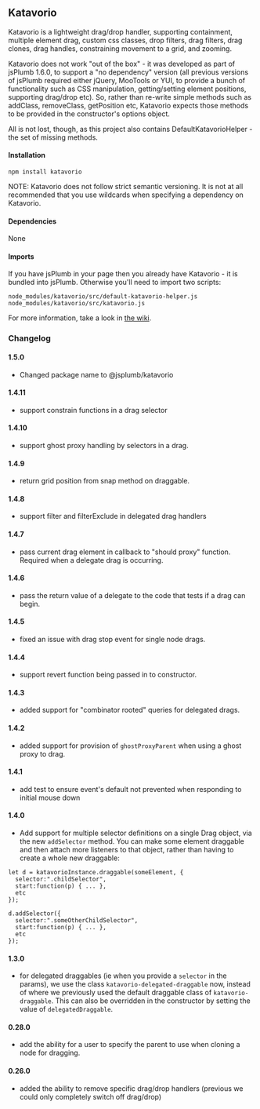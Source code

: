 ## Katavorio


Katavorio is a lightweight drag/drop handler, supporting containment, multiple element drag, custom css classes, 
drop filters, drag filters, drag clones, drag handles, constraining movement to a grid, and zooming.

Katavorio does not work "out of the box" - it was developed as part of jsPlumb 1.6.0, to support a 
"no dependency" version (all previous versions of jsPlumb required either jQuery, MooTools or YUI, to provide a 
bunch of functionality such as CSS manipulation, getting/setting element positions, supporting drag/drop etc). So, 
rather than re-write simple methods such as addClass, removeClass, getPosition etc, Katavorio expects those methods 
to be provided in the constructor's options object.

All is not lost, though, as this project also contains DefaultKatavorioHelper - the set of missing methods.

#### Installation

`npm install katavorio`

NOTE: Katavorio does not follow strict semantic versioning.  It is not at all recommended that you use wildcards when specifying a dependency on Katavorio. 

#### Dependencies

None

#### Imports

If you have jsPlumb in your page then you already have Katavorio - it is bundled into jsPlumb.  Otherwise you'll need
to import two scripts:

```
node_modules/katavorio/src/default-katavorio-helper.js
node_modules/katavorio/src/katavorio.js
```



For more information, take a look in [the wiki](https://github.com/jsplumb/katavorio/wiki).

### Changelog

#### 1.5.0

- Changed package name to @jsplumb/katavorio

#### 1.4.11

- support constrain functions in a drag selector

#### 1.4.10

- support ghost proxy handling by selectors in a drag.

#### 1.4.9

- return grid position from snap method on draggable.

#### 1.4.8

- support filter and filterExclude in delegated drag handlers

#### 1.4.7

- pass current drag element in callback to "should proxy" function. Required when a delegate drag is occurring.

#### 1.4.6

- pass the return value of a delegate to the code that tests if a drag can begin.

#### 1.4.5

- fixed an issue with drag stop event for single node drags.

#### 1.4.4

- support revert function being passed in to constructor.

#### 1.4.3

- added support for "combinator rooted" queries for delegated drags.

#### 1.4.2

- added support for provision of `ghostProxyParent` when using a ghost proxy to drag.

#### 1.4.1

- add test to ensure event's default not prevented when responding to initial mouse down

#### 1.4.0

- Add support for multiple selector definitions on a single Drag object, via the new `addSelector` method. You can make some element draggable and then
attach more listeners to that object, rather than having to create a whole new draggable:

```
let d = katavorioInstance.draggable(someElement, {
  selector:".childSelector",
  start:function(p) { ... },
  etc
});

d.addSelector({
  selector:".someOtherChildSelector",
  start:function(p) { ... },
  etc
});
```



#### 1.3.0

- for delegated draggables (ie when you provide a `selector` in the params), we use the class `katavorio-delegated-draggable` now, instead of
where we previously used the default draggable class of `katavorio-draggable`. This can also be overridden in the constructor by setting the
value of `delegatedDraggable`.

#### 0.28.0

- add the ability for a user to specify the parent to use when cloning a node for dragging.

#### 0.26.0

- added the ability to remove specific drag/drop handlers (previous we could only completely switch off drag/drop) 
